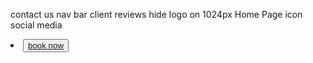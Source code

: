 contact us nav bar
client reviews hide 
logo on 1024px
Home Page 
icon social media
<li>
											<button class="book-btn"><a href="#pack"> book now</a>
											</button>
										</li>